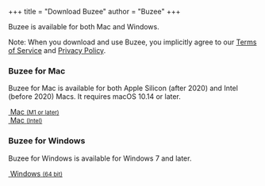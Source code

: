+++
title = "Download Buzee"
author = "Buzee"
+++

Buzee is available for both Mac and Windows.

Note: When you download and use Buzee, you implicitly agree to our [Terms of Service](/tos) and [Privacy Policy](/privacy).

### Buzee for Mac
Buzee for Mac is available for both Apple Silicon (after 2020) and Intel (before 2020) Macs. It requires macOS 10.14 or later.

<div class="col col-sm-8 mx-auto text-center">
<div class="row row-cols-1 row-cols-sm-2 gap-2 mb-2 justify-content-center">
  <div class="col text-center">
    <a type="button" href="https://github.com/gsidhu/buzee-releases/releases/download/v0.2.0/Buzee-Mac-Apple-Silicon.app.tar.gz" class="btn btn-lg purple btn-outline-primary rounded-pill me-2 bi-apple">&nbsp;Mac&nbsp;<span style="font-size: smaller;">(M1 or later)</span></a>
  </div>
  <div class="col text-center">
    <a type="button" href="https://github.com/gsidhu/buzee-releases/releases/download/v0.2.0/Buzee-Mac-Intel.app.tar.gz" class="btn btn-lg purple btn-outline-primary rounded-pill me-2 bi-apple">&nbsp;Mac&nbsp;<span style="font-size: smaller;">(Intel)</span></a>
  </div>
</div>
</div>

### Buzee for Windows
Buzee for Windows is available for Windows 7 and later.

<div class="col col-sm-8 mx-auto text-center">
<div class="row row-cols-1 row-cols-sm-2 gap-2 mb-2 justify-content-center">
  <div class="col text-center">
    <a type="button" href="https://github.com/gsidhu/buzee-releases/releases/download/v0.1.1/Buzee-Windows-x64.nsis.zip" class="btn btn-lg purple btn-outline-primary rounded-pill me-2 bi-microsoft">&nbsp;Windows&nbsp;<span style="font-size: smaller;">(64 bit)</span></a>
  </div>
</div>
</div>